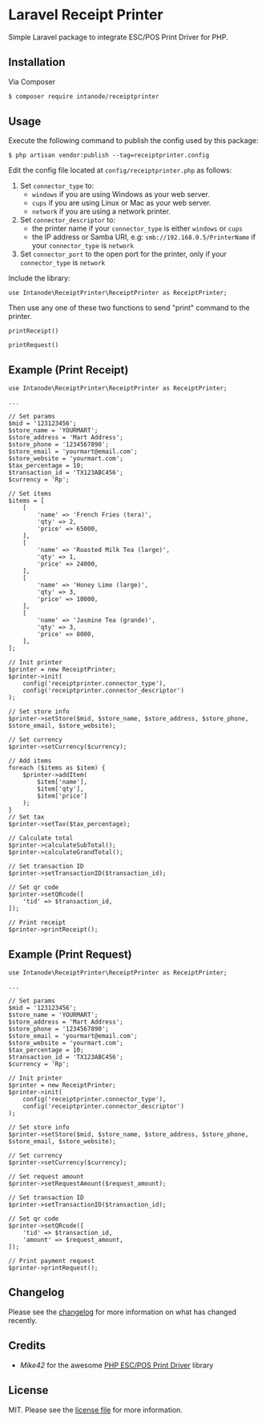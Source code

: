 # Laravel Receipt Printer

Simple Laravel package to integrate ESC/POS Print Driver for PHP.

## Installation

Via Composer

``` bash
$ composer require intanode/receiptprinter
```

## Usage

Execute the following command to publish the config used by this package:

```
$ php artisan vendor:publish --tag=receiptprinter.config
```

Edit the config file located at `config/receiptprinter.php` as follows:

1. Set `connector_type` to:
    - `windows` if you are using Windows as your web server.
    - `cups` if you are using Linux or Mac as your web server.
    - `network` if you are using a network printer.
2. Set `connector_descriptor` to:
    - the printer name if your `connector_type` is either `windows` or `cups`
    - the IP address or Samba URI, e.g: `smb://192.168.0.5/PrinterName` if your `connector_type` is `network`
3. Set `connector_port` to the open port for the printer, only if your `connector_type` is `network`

Include the library:

```
use Intanode\ReceiptPrinter\ReceiptPrinter as ReceiptPrinter;
```

Then use any one of these two functions to send "print" command to the printer.

```
printReceipt()
```

```
printRequest()
```

## Example (Print Receipt)

```
use Intanode\ReceiptPrinter\ReceiptPrinter as ReceiptPrinter;

...

// Set params
$mid = '123123456';
$store_name = 'YOURMART';
$store_address = 'Mart Address';
$store_phone = '1234567890';
$store_email = 'yourmart@email.com';
$store_website = 'yourmart.com';
$tax_percentage = 10;
$transaction_id = 'TX123ABC456';
$currency = 'Rp';

// Set items
$items = [
    [
        'name' => 'French Fries (tera)',
        'qty' => 2,
        'price' => 65000,
    ],
    [
        'name' => 'Roasted Milk Tea (large)',
        'qty' => 1,
        'price' => 24000,
    ],
    [
        'name' => 'Honey Lime (large)',
        'qty' => 3,
        'price' => 10000,
    ],
    [
        'name' => 'Jasmine Tea (grande)',
        'qty' => 3,
        'price' => 8000,
    ],
];

// Init printer
$printer = new ReceiptPrinter;
$printer->init(
    config('receiptprinter.connector_type'),
    config('receiptprinter.connector_descriptor')
);

// Set store info
$printer->setStore($mid, $store_name, $store_address, $store_phone, $store_email, $store_website);

// Set currency
$printer->setCurrency($currency);

// Add items
foreach ($items as $item) {
    $printer->addItem(
        $item['name'],
        $item['qty'],
        $item['price']
    );
}
// Set tax
$printer->setTax($tax_percentage);

// Calculate total
$printer->calculateSubTotal();
$printer->calculateGrandTotal();

// Set transaction ID
$printer->setTransactionID($transaction_id);

// Set qr code
$printer->setQRcode([
    'tid' => $transaction_id,
]);

// Print receipt
$printer->printReceipt();
```

## Example (Print Request)

```
use Intanode\ReceiptPrinter\ReceiptPrinter as ReceiptPrinter;

...

// Set params
$mid = '123123456';
$store_name = 'YOURMART';
$store_address = 'Mart Address';
$store_phone = '1234567890';
$store_email = 'yourmart@email.com';
$store_website = 'yourmart.com';
$tax_percentage = 10;
$transaction_id = 'TX123ABC456';
$currency = 'Rp';

// Init printer
$printer = new ReceiptPrinter;
$printer->init(
    config('receiptprinter.connector_type'),
    config('receiptprinter.connector_descriptor')
);

// Set store info
$printer->setStore($mid, $store_name, $store_address, $store_phone, $store_email, $store_website);

// Set currency
$printer->setCurrency($currency);

// Set request amount
$printer->setRequestAmount($request_amount);

// Set transaction ID
$printer->setTransactionID($transaction_id);

// Set qr code
$printer->setQRcode([
    'tid' => $transaction_id,
    'amount' => $request_amount,
]);

// Print payment request
$printer->printRequest();
```

## Changelog

Please see the [changelog](changelog.md) for more information on what has changed recently.

## Credits

- *Mike42* for the awesome [PHP ESC/POS Print Driver](https://github.com/mike42/escpos-php "PHP ESC/POS Print Driver") library

## License

MIT. Please see the [license file](license.md) for more information.

[ico-version]: https://img.shields.io/packagist/v/charlieuki/receiptprinter.svg?style=flat-square
[ico-downloads]: https://img.shields.io/packagist/dt/charlieuki/receiptprinter.svg?style=flat-square
[ico-travis]: https://img.shields.io/travis/charlieuki/receiptprinter/master.svg?style=flat-square
[ico-styleci]: https://styleci.io/repos/12345678/shield

[link-packagist]: https://packagist.org/packages/intanode/receiptprinter
[link-downloads]: https://packagist.org/packages/intanode/receiptprinter
